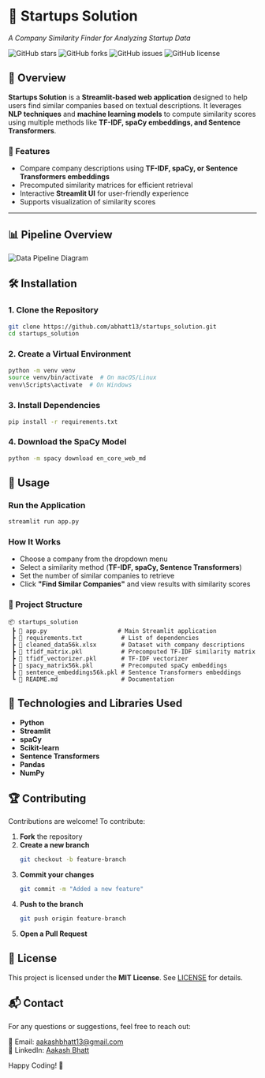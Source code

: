 # 🚀 Startups Solution  
*A Company Similarity Finder for Analyzing Startup Data*  

![GitHub stars](https://img.shields.io/github/stars/abhatt13/startups_solution?style=social)
![GitHub forks](https://img.shields.io/github/forks/abhatt13/startups_solution?style=social)
![GitHub issues](https://img.shields.io/github/issues/abhatt13/startups_solution)
![GitHub license](https://img.shields.io/github/license/abhatt13/startups_solution)

## 📌 Overview  
**Startups Solution** is a **Streamlit-based web application** designed to help users find similar companies based on textual descriptions. It leverages **NLP techniques** and **machine learning models** to compute similarity scores using multiple methods like **TF-IDF, spaCy embeddings, and Sentence Transformers**.  

### 🔹 Features  
- Compare company descriptions using **TF-IDF, spaCy, or Sentence Transformers embeddings**  
- Precomputed similarity matrices for efficient retrieval  
- Interactive **Streamlit UI** for user-friendly experience  
- Supports visualization of similarity scores  

---
## 📊 Pipeline Overview
![Data Pipeline Diagram](TBD)


## 🛠️ Installation  

### **1. Clone the Repository**  
```bash
git clone https://github.com/abhatt13/startups_solution.git
cd startups_solution
```

### **2. Create a Virtual Environment**  
```bash
python -m venv venv
source venv/bin/activate  # On macOS/Linux
venv\Scripts\activate  # On Windows
```

### **3. Install Dependencies**  
```bash
pip install -r requirements.txt
```

### **4. Download the SpaCy Model**  
```bash
python -m spacy download en_core_web_md
```

## 🚀 Usage  

### **Run the Application**  
```bash
streamlit run app.py
```

### **How It Works**  
- Choose a company from the dropdown menu  
- Select a similarity method (**TF-IDF, spaCy, Sentence Transformers**)  
- Set the number of similar companies to retrieve  
- Click **"Find Similar Companies"** and view results with similarity scores  

### 📂 Project Structure  
```
📦 startups_solution  
 ┣ 📜 app.py                    # Main Streamlit application  
 ┣ 📜 requirements.txt           # List of dependencies  
 ┣ 📜 cleaned_data56k.xlsx       # Dataset with company descriptions  
 ┣ 📜 tfidf_matrix.pkl           # Precomputed TF-IDF similarity matrix  
 ┣ 📜 tfidf_vectorizer.pkl       # TF-IDF vectorizer  
 ┣ 📜 spacy_matrix56k.pkl        # Precomputed spaCy embeddings  
 ┣ 📜 sentence_embeddings56k.pkl # Sentence Transformers embeddings  
 ┗ 📜 README.md                  # Documentation  
```
## 🔬 Technologies and Libraries Used  
- **Python**  
- **Streamlit**  
- **spaCy**  
- **Scikit-learn**  
- **Sentence Transformers**  
- **Pandas**  
- **NumPy**  

## 🏆 Contributing  
Contributions are welcome! To contribute:  

1. **Fork** the repository  
2. **Create a new branch**  
   ```bash
   git checkout -b feature-branch
   ```
3. **Commit your changes**   
   ```bash
   git commit -m "Added a new feature"
   ```
4. **Push to the branch**
   ```bash
   git push origin feature-branch
   ```
5. **Open a Pull Request**  

## 📜 License  
This project is licensed under the **MIT License**. See [LICENSE](LICENSE) for details.  

## 📬 Contact  
For any questions or suggestions, feel free to reach out:  

📧 Email: aakashbhatt13@gmail.com   
👔 LinkedIn: [Aakash Bhatt](https://www.linkedin.com/in/aakashpadmanabhbhatt/)  

Happy Coding! 🚀  
    
